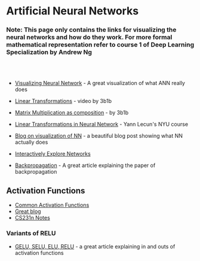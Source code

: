 # Artificial Neural Networks

### Note: This page only contains the links for visualizing the neural networks and how do they work. For more formal mathematical representation refer to course 1 of Deep Learning Specialization by Andrew Ng

<br>
<br>

- [Visualizing Neural Network](https://www.youtube.com/watch?v=UOvPeC8WOt8) - A great visualization of what ANN really does
- [Linear Transformations](https://www.youtube.com/watch?v=kYB8IZa5AuE&list=PLZHQObOWTQDPD3MizzM2xVFitgF8hE_ab&index=3) - video by 3b1b
- [Matrix Multiplication as composition](https://www.youtube.com/watch?v=XkY2DOUCWMU&list=PLZHQObOWTQDPD3MizzM2xVFitgF8hE_ab&index=4) - by 3b1b
- [Linear Transformations in Neural Network](https://atcold.github.io/pytorch-Deep-Learning/en/week01/01-3/) - Yann Lecun's NYU course
- [Blog on visualization of NN](https://colah.github.io/posts/2014-03-NN-Manifolds-Topology/) - a beautiful blog post showing what NN actually does
- [Interactively Explore Networks](https://cs.stanford.edu/people/karpathy/convnetjs//demo/classify2d.html)

- [Backpropagation](https://towardsdatascience.com/learning-backpropagation-from-geoffrey-hinton-619027613f0) - A great article explaining the paper of backpropagation


## Activation Functions
- [Common Activation Functions](https://towardsdatascience.com/activation-functions-neural-networks-1cbd9f8d91d6)
- [Great blog](https://medium.com/the-theory-of-everything/understanding-activation-functions-in-neural-networks-9491262884e0)
- [CS231n Notes](https://cs231n.github.io/neural-networks-1/)

### Variants of RELU
- [GELU, SELU, ELU, RELU](https://mlfromscratch.com/activation-functions-explained/#/) - a great article explaining in and outs of activation functions